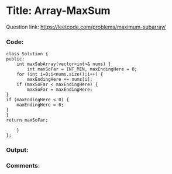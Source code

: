 # Title: Array-MaxSum

Question link: https://leetcode.com/problems/maximum-subarray/

### Code:

```
class Solution {
public:
    int maxSubArray(vector<int>& nums) {
        int maxSoFar = INT_MIN, maxEndingHere = 0;
	for (int i=0;i<nums.size();i++) {
		maxEndingHere += nums[i];
	if (maxSoFar < maxEndingHere) {
		maxSoFar = maxEndingHere;
}
if (maxEndingHere < 0) {
	maxEndingHere = 0;
}
}
return maxSoFar;

    }
};
```

### Output:


### Comments:
